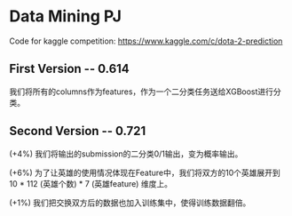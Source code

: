 # Data Mining PJ

Code for kaggle competition: https://www.kaggle.com/c/dota-2-prediction

## First Version -- 0.614

我们将所有的columns作为features，作为一个二分类任务送给XGBoost进行分类。

## Second Version -- 0.721

(+4%) 我们将输出的submission的二分类0/1输出，变为概率输出。

(+6%) 为了让英雄的使用情况体现在Feature中，我们将双方的10个英雄展开到 10 * 112 (英雄个数) * 7 (英雄feature) 维度上。

(+1%) 我们把交换双方后的数据也加入训练集中，使得训练数据翻倍。
